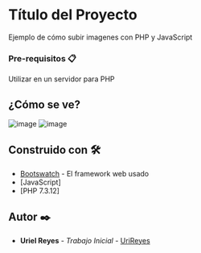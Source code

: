 # Título del Proyecto

Ejemplo de cómo subir imagenes con PHP y JavaScript

### Pre-requisitos 📋

Utilizar en un servidor para PHP


## ¿Cómo se ve?

![image](https://user-images.githubusercontent.com/50279782/82084785-7c7a7780-96b1-11ea-9086-24197d6c6657.png)
![image](https://user-images.githubusercontent.com/50279782/82084804-83a18580-96b1-11ea-9232-3a8e38325a5c.png)

## Construido con 🛠️

* [Bootswatch](https://bootswatch.com/) - El framework web usado
* [JavaScript]
* [PHP 7.3.12]

## Autor ✒️

* **Uriel Reyes** - *Trabajo Inicial* - [UriReyes](https://github.com/UriReyes)

